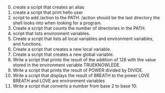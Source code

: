 0. create a script that creates an alias
1. create a script that print hello user
2. script to add /action to the PATH. /action should be the last directory the shell looks into when looking for a program.
3. Create a script that counts the number of directories in the PATH.
4. script that lists environment variables.
5. Create a script that lists all local variables and environment variables, and functions. 
6. Create a script that creates a new local variable.
7. Create a script that creates a new global variable.
8. Write a script that prints the result of the addition of 128 with the value stored in the environment variable TRUEKNOWLEDE.
9. Write a script that prints the result of POWER divided by DIVIDE.
10. Write a script that displays the result of BREATH to the power LOVE BREATH and LOVE are environment variables
11. Write a script that converts a number from base 2 to base 10.
